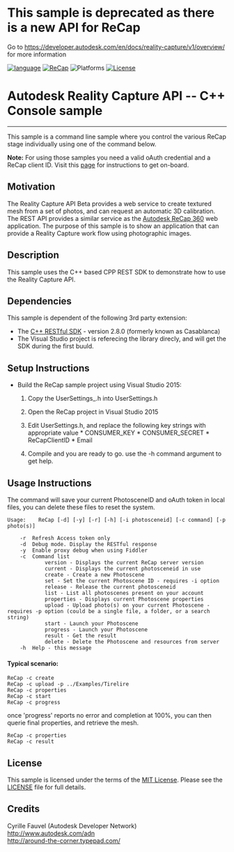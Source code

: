 This sample is deprecated as there is a new API for ReCap
=======================
Go to https://developer.autodesk.com/en/docs/reality-capture/v1/overview/ for more information

[![language](https://img.shields.io/badge/language-C++-blue.svg)](https://www.visualstudio.com/)
[![ReCap](https://img.shields.io/badge/Reality%20Capture%20API-v3.1%20-green.svg)](http://developer-recap-autodesk.github.io/)
![Platforms](https://img.shields.io/badge/platform-windows-lightgray.svg)
[![License](http://img.shields.io/:license-mit-blue.svg)](http://opensource.org/licenses/MIT)

# Autodesk Reality Capture API -- C++ Console sample
-------------------

This sample is a command line sample where you control the various ReCap stage individually using one of the command below.

<b>Note:</b> For using those samples you need a valid oAuth credential and a ReCap client ID. Visit this [page](http://developer-recap-autodesk.github.io/) for instructions to get on-board.

## Motivation

The Reality Capture API Beta provides a web service to create textured mesh from a set of photos, and can request an automatic 3D calibration. The REST API provides a similar service as the [Autodesk ReCap 360](http://www.autodesk.com/products/recap-360/overview) web application. The purpose of this sample is to show an application that can provide a Reality Capture work flow using photographic images.

## Description

This sample uses the C++ based CPP REST SDK  to demonstrate how to use the Reality Capture API.

## Dependencies

This sample is dependent of the following 3rd party extension:

* The [C++ RESTful SDK](https://github.com/Microsoft/cpprestsdk) - version 2.8.0 (formerly known as Casablanca)
* The Visual Studio project is referecing the library direcly, and will get the SDK during the first buuld.


## Setup Instructions
	
* Build the ReCap sample project using Visual Studio 2015:

	1. Copy the UserSettings_.h into UserSettings.h
	
	2. Open the ReCap project in Visual Studio 2015

	3. Edit UserSettings.h, and replace the following key strings with appropriate value
           * CONSUMER_KEY
           * CONSUMER_SECRET
           * ReCapClientID
           * Email
	 
	4. Compile and you are ready to go.
           use the -h command argument to get help.
	
## Usage Instructions

The command will save your current PhotosceneID and oAuth token in local files, you can delete these files to reset the system.

```
Usage:    ReCap [-d] [-y] [-r] [-h] [-i photosceneid] [-c command] [-p photo(s)]

	-r	Refresh Access token only
	-d	Debug mode. Display the RESTful response
	-y	Enable proxy debug when using Fiddler
	-c	Command list
			version - Displays the current ReCap server version
			current - Displays the current photosceneid in use
			create - Create a new Photoscene
			set - Set the current Photoscene ID - requires -i option
			release - Release the current photosceneid
			list - List all photoscenes present on your account
			properties - Displays current Photoscene properties
			upload - Upload photo(s) on your current Photoscene - requires -p option (could be a single file, a folder, or a search string)
			start - Launch your Photoscene
			progress - Launch your Photoscene
			result - Get the result
			delete - Delete the Photoscene and resources from server
	-h	Help - this message
```

#### Typical scenario:
```
ReCap -c create
ReCap -c upload -p ../Examples/Tirelire
ReCap -c properties
ReCap -c start
ReCap -c progress

```
once 'progress' reports no error and completion at 100%, you can then querie final properties, and retrieve the mesh.
```
ReCap -c properties
ReCap -c result

```

## License

This sample is licensed under the terms of the [MIT License](http://opensource.org/licenses/MIT). Please see the [LICENSE](LICENSE) file for full details.


## Credits

Cyrille Fauvel (Autodesk Developer Network)  
http://www.autodesk.com/adn  
http://around-the-corner.typepad.com/  
